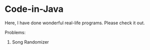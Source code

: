 # Code-in-Java
Here, I have done wonderful real-life programs. Please check it out.

Problems: 
1. Song Randomizer

